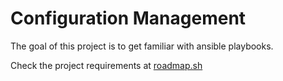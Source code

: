 # Configuration Management
The goal of this project is to get familiar with ansible playbooks.



Check the project requirements at [roadmap.sh](https://roadmap.sh/projects/configuration-management)